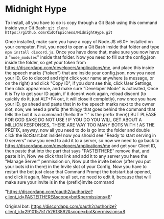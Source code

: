 # Midnight Hype

To install, all you have to do is copy through a Git Bash using this command inside your Git Bash: 
`git clone https://github.com/KidOfEpicness/MidnightHype.git`



Once installed, make sure you have a copy of Node.JS v6.0+ Installed on your computer.
First, you need to open a Git Bash inside that folder and type `npm install discord.js`.
Once you have done that, make sure you now have a "`node_modules`" inside that folder.
Now you need to fill out the config.json inside the folder, so get your token from https://discordapp.com/developers/applications/me, and place this inside the speech marks ("token") that are inside your config.json,
now you need your ID, Go to discord and right click your name anywhere (a message, or on the right) and click "Copy ID", if you dont see this, click User Settings, then click appearence, and make sure "Developer Mode" is activated, Once it is Try to get your ID again, if it doesnt work again, reload discord (to quickly do it, just ALT+F4 out, it will close it completly), now once you have your ID, go ahead and paste that in to the speech marks next to the owner slot,
now, we need a prefix (the thingy that goes behind the command that tells the bot it is a command (!hello the "!" is the prefix there)) BUT PLEASE FOR GOD SAKE DO NOT USE ! IF YOU DO YOU WILL GET ABOUT A MILLION RESPONSES, THERE ARE WAY TOO MANY BOTS WITH ! AS THE PREFIX, anyway, now all you need to do is go into the folder and double click the BotStart.bat inside! now you should see "Ready to start serving in 0 servers" now you need to add it to a server, so now we need to go back to https://discordapp.com/developers/applications/me and get your Client ID, then paste that into the part that says "PASTEITHERE" remove that, and paste it in, Now we click that link and add it to any server you have the "Manage Server" permission on, Now put the invite below (after you put your bots id in there) in the Invite slot of your Config, Now you have to restart the bot just close that Command Prompt the botstart.bat opened, and click it again, Now you're all set, no need to edit it, because that will make sure your invite is in the {prefix}invite command


"https://discordapp.com/oauth2/authorize?client_id=PASTEITHERE&scope=bot&permissions=8"


Original bot: https://discordapp.com/oauth2/authorize?client_id=291015751752613892&scope=bot&permissions=8
